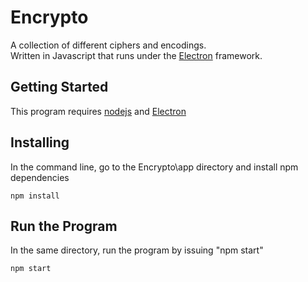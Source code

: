 # Encrypto
A collection of different ciphers and encodings. <br/>
Written in Javascript that runs under the [Electron](http://electron.atom.io/) framework.<br/>

## Getting Started
This program requires [nodejs](https://nodejs.org/en/) and [Electron](http://electron.atom.io/)

## Installing
In the command line, go to the Encrypto\app directory and install npm dependencies
```
npm install
```

## Run the Program
In the same directory, run the program by issuing "npm start"
```
npm start
```
